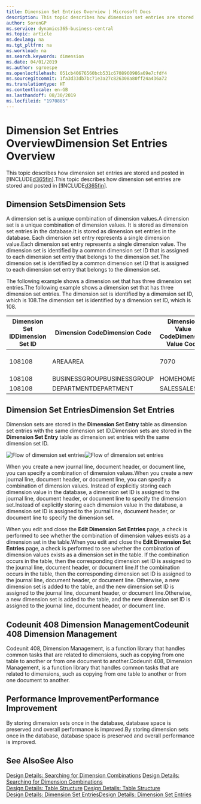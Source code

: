 ```yaml
---
title: Dimension Set Entries Overview | Microsoft Docs
description: This topic describes how dimension set entries are stored and posted in Dynamcis 365.
author: SorenGP
ms.service: dynamics365-business-central
ms.topic: article
ms.devlang: na
ms.tgt_pltfrm: na
ms.workload: na
ms.search.keywords: dimension
ms.date: 04/01/2019
ms.author: sgroespe
ms.openlocfilehash: 051cb40676560bcb531c6708960986a69e7cfdf4
ms.sourcegitcommit: 1fa3d33db7bc71e3a27c826308a80ff24a436a72
ms.translationtype: HT
ms.contentlocale: en-GB
ms.lasthandoff: 08/30/2019
ms.locfileid: "1970885"
---
```

# <a name="dimension-set-entries-overview"></a><span data-ttu-id="14299-103">Dimension Set Entries Overview</span><span class="sxs-lookup"><span data-stu-id="14299-103">Dimension Set Entries Overview</span></span>
<span data-ttu-id="14299-104">This topic describes how dimension set entries are stored and posted in [!INCLUDE[d365fin](includes/d365fin_md.md)].</span><span class="sxs-lookup"><span data-stu-id="14299-104">This topic describes how dimension set entries are stored and posted in [!INCLUDE[d365fin](includes/d365fin_md.md)].</span></span>  

## <a name="dimension-sets"></a><span data-ttu-id="14299-105">Dimension Sets</span><span class="sxs-lookup"><span data-stu-id="14299-105">Dimension Sets</span></span>  
<span data-ttu-id="14299-106">A dimension set is a unique combination of dimension values.</span><span class="sxs-lookup"><span data-stu-id="14299-106">A dimension set is a unique combination of dimension values.</span></span> <span data-ttu-id="14299-107">It is stored as dimension set entries in the database.</span><span class="sxs-lookup"><span data-stu-id="14299-107">It is stored as dimension set entries in the database.</span></span> <span data-ttu-id="14299-108">Each dimension set entry represents a single dimension value.</span><span class="sxs-lookup"><span data-stu-id="14299-108">Each dimension set entry represents a single dimension value.</span></span> <span data-ttu-id="14299-109">The dimension set is identified by a common dimension set ID that is assigned to each dimension set entry that belongs to the dimension set.</span><span class="sxs-lookup"><span data-stu-id="14299-109">The dimension set is identified by a common dimension set ID that is assigned to each dimension set entry that belongs to the dimension set.</span></span>  

<span data-ttu-id="14299-110">The following example shows a dimension set that has three dimension set entries.</span><span class="sxs-lookup"><span data-stu-id="14299-110">The following example shows a dimension set that has three dimension set entries.</span></span> <span data-ttu-id="14299-111">The dimension set is identified by a dimension set ID, which is 108.</span><span class="sxs-lookup"><span data-stu-id="14299-111">The dimension set is identified by a dimension set ID, which is 108.</span></span>  

|<span data-ttu-id="14299-112">Dimension Set ID</span><span class="sxs-lookup"><span data-stu-id="14299-112">Dimension Set ID</span></span>|<span data-ttu-id="14299-113">Dimension Code</span><span class="sxs-lookup"><span data-stu-id="14299-113">Dimension Code</span></span>|<span data-ttu-id="14299-114">Dimension Value Code</span><span class="sxs-lookup"><span data-stu-id="14299-114">Dimension Value Code</span></span>|<span data-ttu-id="14299-115">Dimension Value Name</span><span class="sxs-lookup"><span data-stu-id="14299-115">Dimension Value Name</span></span>|  
|----------------------|--------------------|--------------------------|--------------------------|  
|<span data-ttu-id="14299-116">108</span><span class="sxs-lookup"><span data-stu-id="14299-116">108</span></span>|<span data-ttu-id="14299-117">AREA</span><span class="sxs-lookup"><span data-stu-id="14299-117">AREA</span></span>|<span data-ttu-id="14299-118">70</span><span class="sxs-lookup"><span data-stu-id="14299-118">70</span></span>|<span data-ttu-id="14299-119">America North</span><span class="sxs-lookup"><span data-stu-id="14299-119">America North</span></span>|  
|<span data-ttu-id="14299-120">108</span><span class="sxs-lookup"><span data-stu-id="14299-120">108</span></span>|<span data-ttu-id="14299-121">BUSINESSGROUP</span><span class="sxs-lookup"><span data-stu-id="14299-121">BUSINESSGROUP</span></span>|<span data-ttu-id="14299-122">HOME</span><span class="sxs-lookup"><span data-stu-id="14299-122">HOME</span></span>|<span data-ttu-id="14299-123">Home</span><span class="sxs-lookup"><span data-stu-id="14299-123">Home</span></span>|  
|<span data-ttu-id="14299-124">108</span><span class="sxs-lookup"><span data-stu-id="14299-124">108</span></span>|<span data-ttu-id="14299-125">DEPARTMENT</span><span class="sxs-lookup"><span data-stu-id="14299-125">DEPARTMENT</span></span>|<span data-ttu-id="14299-126">SALES</span><span class="sxs-lookup"><span data-stu-id="14299-126">SALES</span></span>|<span data-ttu-id="14299-127">Sales</span><span class="sxs-lookup"><span data-stu-id="14299-127">Sales</span></span>|  

## <a name="dimension-set-entries"></a><span data-ttu-id="14299-128">Dimension Set Entries</span><span class="sxs-lookup"><span data-stu-id="14299-128">Dimension Set Entries</span></span>  
<span data-ttu-id="14299-129">Dimension sets are stored in the **Dimension Set Entry** table as dimension set entries with the same dimension set ID.</span><span class="sxs-lookup"><span data-stu-id="14299-129">Dimension sets are stored in the **Dimension Set Entry** table as dimension set entries with the same dimension set ID.</span></span>  

<span data-ttu-id="14299-130">![Flow of dimension set entries](media/dimensionentrynav7.png "Flow of dimension set entries")</span><span class="sxs-lookup"><span data-stu-id="14299-130">![Flow of dimension set entries](media/dimensionentrynav7.png "Flow of dimension set entries")</span></span>  

<span data-ttu-id="14299-131">When you create a new journal line, document header, or document line, you can specify a combination of dimension values.</span><span class="sxs-lookup"><span data-stu-id="14299-131">When you create a new journal line, document header, or document line, you can specify a combination of dimension values.</span></span> <span data-ttu-id="14299-132">Instead of explicitly storing each dimension value in the database, a dimension set ID is assigned to the journal line, document header, or document line to specify the dimension set.</span><span class="sxs-lookup"><span data-stu-id="14299-132">Instead of explicitly storing each dimension value in the database, a dimension set ID is assigned to the journal line, document header, or document line to specify the dimension set.</span></span>  

<span data-ttu-id="14299-133">When you edit and close the **Edit Dimension Set Entries** page, a check is performed to see whether the combination of dimension values exists as a dimension set in the table.</span><span class="sxs-lookup"><span data-stu-id="14299-133">When you edit and close the **Edit Dimension Set Entries** page, a check is performed to see whether the combination of dimension values exists as a dimension set in the table.</span></span> <span data-ttu-id="14299-134">If the combination occurs in the table, then the corresponding dimension set ID is assigned to the journal line, document header, or document line.</span><span class="sxs-lookup"><span data-stu-id="14299-134">If the combination occurs in the table, then the corresponding dimension set ID is assigned to the journal line, document header, or document line.</span></span> <span data-ttu-id="14299-135">Otherwise, a new dimension set is added to the table, and the new dimension set ID is assigned to the journal line, document header, or document line.</span><span class="sxs-lookup"><span data-stu-id="14299-135">Otherwise, a new dimension set is added to the table, and the new dimension set ID is assigned to the journal line, document header, or document line.</span></span>

## <a name="codeunit-408-dimension-management"></a><span data-ttu-id="14299-136">Codeunit 408 Dimension Management</span><span class="sxs-lookup"><span data-stu-id="14299-136">Codeunit 408 Dimension Management</span></span>
<span data-ttu-id="14299-137">Codeunit 408, Dimension Management, is a function library that handles common tasks that are related to dimensions, such as copying from one table to another or from one document to another.</span><span class="sxs-lookup"><span data-stu-id="14299-137">Codeunit 408, Dimension Management, is a function library that handles common tasks that are related to dimensions, such as copying from one table to another or from one document to another.</span></span>

## <a name="performance-improvement"></a><span data-ttu-id="14299-138">Performance Improvement</span><span class="sxs-lookup"><span data-stu-id="14299-138">Performance Improvement</span></span>  
<span data-ttu-id="14299-139">By storing dimension sets once in the database, database space is preserved and overall performance is improved.</span><span class="sxs-lookup"><span data-stu-id="14299-139">By storing dimension sets once in the database, database space is preserved and overall performance is improved.</span></span>  

## <a name="see-also"></a><span data-ttu-id="14299-140">See Also</span><span class="sxs-lookup"><span data-stu-id="14299-140">See Also</span></span>  
<span data-ttu-id="14299-141">[Design Details: Searching for Dimension Combinations](design-details-searching-for-dimension-combinations.md) </span><span class="sxs-lookup"><span data-stu-id="14299-141">[Design Details: Searching for Dimension Combinations](design-details-searching-for-dimension-combinations.md) </span></span>  
<span data-ttu-id="14299-142">[Design Details: Table Structure](design-details-table-structure.md) </span><span class="sxs-lookup"><span data-stu-id="14299-142">[Design Details: Table Structure](design-details-table-structure.md) </span></span>  
[<span data-ttu-id="14299-143">Design Details: Dimension Set Entries</span><span class="sxs-lookup"><span data-stu-id="14299-143">Design Details: Dimension Set Entries</span></span>](design-details-dimension-set-entries.md)   
